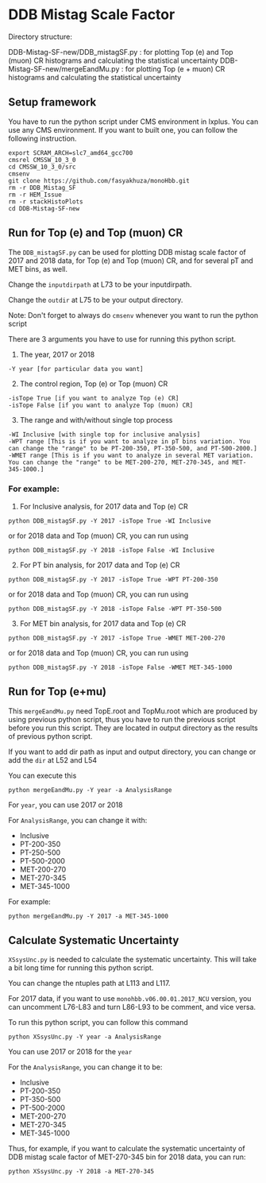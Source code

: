# DDB Mistag Scale Factor

Directory structure: 

DDB-Mistag-SF-new/DDB_mistagSF.py : for plotting Top (e) and Top (muon) CR histograms and calculating the statistical uncertainty
DDB-Mistag-SF-new/mergeEandMu.py : for plotting Top (e + muon) CR histograms and calculating the statistical uncertainty

## Setup framework 
You have to run the python script under CMS environment in lxplus. You can use any CMS environment. If you want to built one, you can follow the following instruction.

```
export SCRAM_ARCH=slc7_amd64_gcc700
cmsrel CMSSW_10_3_0
cd CMSSW_10_3_0/src
cmsenv
git clone https://github.com/fasyakhuza/monoHbb.git
rm -r DDB_Mistag_SF
rm -r HEM_Issue
rm -r stackHistoPlots
cd DDB-Mistag-SF-new
```

## Run for Top (e) and Top (muon) CR
The `DDB_mistagSF.py` can be used for plotting DDB mistag scale factor of 2017 and 2018 data, for Top (e) and Top (muon) CR, and for several pT and MET bins, as well.

Change the `inputdirpath` at L73 to be your inputdirpath.

Change the `outdir` at L75 to be your output directory.

Note: Don't forget to always do `cmsenv` whenever you want to run the python script

There are 3 arguments you have to use for running this python script.
1. The year, 2017 or 2018
```
-Y year [for particular data you want]
```
2. The control region, Top (e) or Top (muon) CR
```
-isTope True [if you want to analyze Top (e) CR]
-isTope False [if you want to analyze Top (muon) CR]
```
3. The range and with/without single top process
```
-WI Inclusive [with single top for inclusive analysis]
-WPT range [This is if you want to analyze in pT bins variation. You can change the "range" to be PT-200-350, PT-350-500, and PT-500-2000.]
-WMET range [This is if you want to analyze in several MET variation. You can change the "range" to be MET-200-270, MET-270-345, and MET-345-1000.]
```

### For example:

1. For Inclusive analysis, for 2017 data and Top (e) CR
```
python DDB_mistagSF.py -Y 2017 -isTope True -WI Inclusive
```
or for 2018 data and Top (muon) CR, you can run using
```
python DDB_mistagSF.py -Y 2018 -isTope False -WI Inclusive
```


2. For PT bin analysis, for 2017 data and Top (e) CR
```
python DDB_mistagSF.py -Y 2017 -isTope True -WPT PT-200-350
```
or for 2018 data and Top (muon) CR, you can run using
```
python DDB_mistagSF.py -Y 2018 -isTope False -WPT PT-350-500
```


3. For MET bin analysis, for 2017 data and Top (e) CR
```
python DDB_mistagSF.py -Y 2017 -isTope True -WMET MET-200-270
```
or for 2018 data and Top (muon) CR, you can run using
```
python DDB_mistagSF.py -Y 2018 -isTope False -WMET MET-345-1000
```

## Run for Top (e+mu)
This `mergeEandMu.py` need TopE.root and TopMu.root which are produced by using previous python script, thus you have to run the previous script before you run this script. They are located in output directory as the results of previous python script.

If you want to add dir path as input and output directory, you can change or add the `dir` at L52 and L54

You can execute this
```
python mergeEandMu.py -Y year -a AnalysisRange
```

For `year`, you can use 2017 or 2018

For `AnalysisRange`, you can change it with:
* Inclusive
* PT-200-350
* PT-250-500
* PT-500-2000
* MET-200-270
* MET-270-345
* MET-345-1000

For example:
```
python mergeEandMu.py -Y 2017 -a MET-345-1000
```

## Calculate Systematic Uncertainty
`XSsysUnc.py` is needed to calculate the systematic uncertainty. This will take a bit long time for running this python script.

You can change the ntuples path at L113 and L117.

For 2017 data, if you want to use `monohbb.v06.00.01.2017_NCU` version, you can uncomment L76-L83 and turn L86-L93 to be comment, and vice versa.

To run this python script, you can follow this command
```
python XSsysUnc.py -Y year -a AnalysisRange
```

You can use 2017 or 2018 for the `year`

For the `AnalysisRange`, you can change it to be:
* Inclusive
* PT-200-350
* PT-350-500
* PT-500-2000
* MET-200-270
* MET-270-345
* MET-345-1000

Thus, for example, if you want to calculate the systematic uncertainty of DDB mistag scale factor of MET-270-345 bin for 2018 data, you can run:
```
python XSsysUnc.py -Y 2018 -a MET-270-345
```




